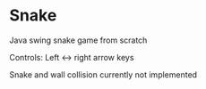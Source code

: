# Snake
Java swing snake game from scratch

Controls:
Left <-> right arrow keys

Snake and wall collision currently not implemented

